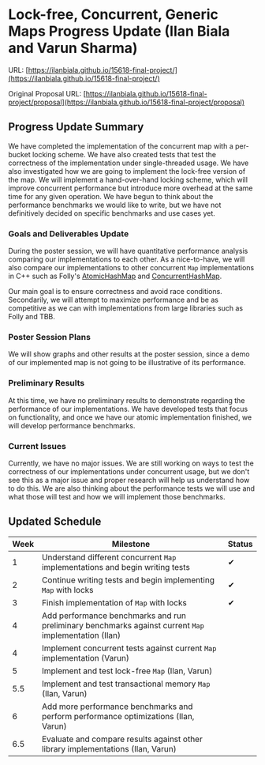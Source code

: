 # Lock-free, Concurrent, Generic Maps Progress Update (Ilan Biala and Varun Sharma)

URL: [https://ilanbiala.github.io/15618-final-project/](https://ilanbiala.github.io/15618-final-project/)


Original Proposal URL: [https://ilanbiala.github.io/15618-final-project/proposal](https://ilanbiala.github.io/15618-final-project/proposal)

## Progress Update Summary

We have completed the implementation of the concurrent map with a per-bucket locking scheme. We have also created tests that test the correctness of the implementation under single-threaded usage. We have also investigated how we are going to implement the lock-free version of the map. We will implement a hand-over-hand locking scheme, which will improve concurrent performance but introduce more overhead at the same time for any given operation. We have begun to think about the performance benchmarks we would like to write, but we have not definitively decided on specific benchmarks and use cases yet.

### Goals and Deliverables Update

During the poster session, we will have quantitative performance analysis comparing our implementations to each other. As a nice-to-have, we will also compare our implementations to other concurrent `Map` implementations in C++ such as Folly's [AtomicHashMap](https://github.com/facebook/folly/blob/master/folly/AtomicHashMap.h) and [ConcurrentHashMap](https://github.com/facebook/folly/blob/master/folly/concurrency/ConcurrentHashMap.h).

Our main goal is to ensure correctness and avoid race conditions. Secondarily, we will attempt to maximize performance and be as competitive as we can with implementations from large libraries such as Folly and TBB.

### Poster Session Plans

We will show graphs and other results at the poster session, since a demo of our implemented map is not going to be illustrative of its performance.

### Preliminary Results

At this time, we have no preliminary results to demonstrate regarding the performance of our implementations. We have developed tests that focus on functionality, and once we have our atomic implementation finished, we will develop performance benchmarks.

### Current Issues

Currently, we have no major issues. We are still working on ways to test the correctness of our implementations under concurrent usage, but we don't see this as a major issue and proper research will help us understand how to do this. We are also thinking about the performance tests we will use and what those will test and how we will implement those benchmarks.

## Updated Schedule

| Week | Milestone                                                                                                                                | Status |
| ---- | ---------------------------------------------------------------------------------------------------------------------------------------- | ------ |
| 1    | Understand different concurrent `Map` implementations and begin writing tests                                                            |   ✔    |
| 2    | Continue writing tests and begin implementing `Map` with locks                                                                           |   ✔    |
| 3    | Finish implementation of `Map` with locks                                                                                                |   ✔    |
| 4    | Add performance benchmarks and run preliminary benchmarks against current `Map` implementation (Ilan)                                    |        |
| 4    | Implement concurrent tests against current `Map` implementation (Varun)                                                                  |        |
| 5    | Implement and test lock-free `Map` (Ilan, Varun)                                                                                         |        |
| 5.5  | Implement and test transactional memory `Map` (Ilan, Varun)                                                                              |        |
| 6    | Add more performance benchmarks and perform performance optimizations (Ilan, Varun)                                                      |        |
| 6.5  | Evaluate and compare results against other library implementations (Ilan, Varun)                                                         |        |

